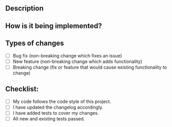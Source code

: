 <!--- Provide a general summary of your changes in the Title above -->

## Description
<!--- Describe your changes in detail -->

## How is it being implemented?
<!--- Please describe in detail how you implemented your changes. -->
<!--- Include details of your implemented environment, and the tests you ran to -->

## Types of changes
<!--- What types of changes does your code introduce? Put an `x` in all the boxes that apply: -->
- [ ] Bug fix (non-breaking change which fixes an issue)
- [ ] New feature (non-breaking change which adds functionality)
- [ ] Breaking change (fix or feature that would cause existing functionality to change)

## Checklist:
<!--- Go over all the following points, and put an `x` in all the boxes that apply. -->
- [ ] My code follows the code style of this project.
- [ ] I have updated the changelog accordingly.
- [ ] I have added tests to cover my changes.
- [ ] All new and existing tests passed.

